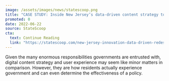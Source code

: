 ```yaml
---
image: /assets/images/news/statescoop.png
title: "CASE STUDY: Inside New Jersey’s data-driven content strategy to boost service delivery"
promoted: 0
date: 2022-06-22
source: StateScoop
cta:
  text: Continue Reading
  link: "https://statescoop.com/new-jersey-innovation-data-driven-redesign-services/"
---
```


Given the many enormous responsibilities governments are entrusted with, digital content strategy and user experience may seem like minor matters in comparison. However, they are how residents actually experience government and can even determine the effectiveness of a policy.
